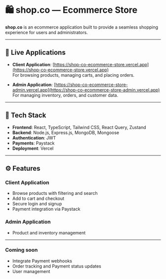 # 🛍️ shop.co — Ecommerce Store

**shop.co** is an ecommerce application built to provide a seamless shopping experience for users and administrators.

---

## 🔗 Live Applications

- **Client Application**: [https://shop-co-ecommerce-store.vercel.app](https://shop-co-ecommerce-store.vercel.app)  
  For browsing products, managing carts, and placing orders.

- **Admin Application**: [https://shop-co-ecommerce-store-admin.vercel.app](https://shop-co-ecommerce-store-admin.vercel.app)  
  For managing inventory, orders, and customer data.

---

## 🧱 Tech Stack

- **Frontend**: React, TypeScript, Tailwind CSS, React Query, Zustand
- **Backend**: Node.js, Express.js, MongoDB, Mongoose
- **Authentication**: JWT
- **Payments**: Paystack
- **Deployment**: Vercel

---

## ⚙️ Features

### Client Application
- Browse products with filtering and search
- Add to cart and checkout
- Secure login and signup
- Payment integration via Paystack

### Admin Application
- Product and inventory management

---

### Coming soon 
- Integrate Payment webhooks
- Order tracking and Payment status updates 
- User management
